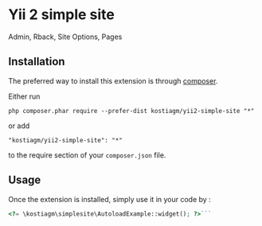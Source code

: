 Yii 2 simple site
=================
Admin, Rback, Site Options, Pages

Installation
------------

The preferred way to install this extension is through [composer](http://getcomposer.org/download/).

Either run

```
php composer.phar require --prefer-dist kostiagm/yii2-simple-site "*"
```

or add

```
"kostiagm/yii2-simple-site": "*"
```

to the require section of your `composer.json` file.


Usage
-----

Once the extension is installed, simply use it in your code by  :

```php
<?= \kostiagm\simplesite\AutoloadExample::widget(); ?>```